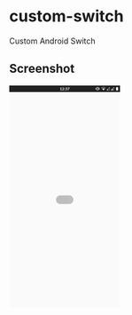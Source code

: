 # custom-switch
Custom Android Switch

## Screenshot
<img width="200" src="metadata/screenshots/Screenshot_1.jpg" />